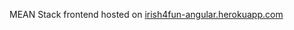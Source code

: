 MEAN Stack frontend hosted on [irish4fun-angular.herokuapp.com](https://irish4fun-angular.herokuapp.com/)
